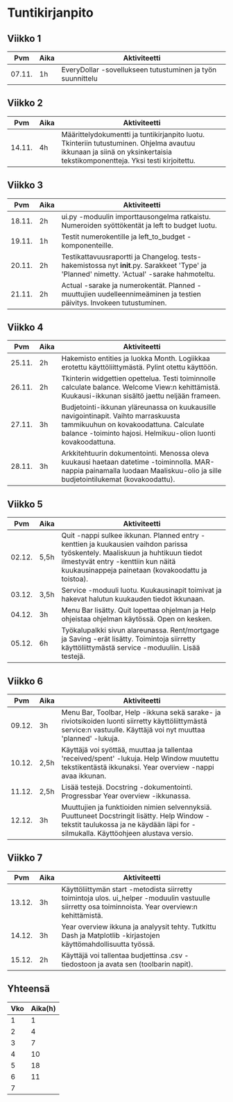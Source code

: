 # Tuntikirjanpito

## Viikko 1

 Pvm   | Aika | Aktiviteetti |
-------|------|--------------|
07.11. |  1h  | EveryDollar -sovellukseen tutustuminen ja työn suunnittelu |


## Viikko 2

 Pvm   | Aika | Aktiviteetti |
-------|------|--------------|
14.11. |  4h  | Määrittelydokumentti ja tuntikirjanpito luotu. Tkinteriin tutustuminen. Ohjelma avautuu ikkunaan ja siinä on yksinkertaisia tekstikomponentteja. Yksi testi kirjoitettu. |


## Viikko 3

 Pvm   | Aika | Aktiviteetti |
-------|------|--------------|
18.11. |  2h  | ui.py -moduulin importtausongelma ratkaistu. Numeroiden syöttökentät ja left to budget luotu. |
19.11. |  1h  | Testit numerokentille ja left_to_budget -komponenteille. |
20.11. |  2h  | Testikattavuusraportti ja Changelog. tests-hakemistossa nyt __init__.py. Sarakkeet 'Type' ja 'Planned' nimetty. 'Actual' -sarake hahmoteltu. |
21.11. |  2h  | Actual -sarake ja numerokentät. Planned -muuttujien uudelleennimeäminen ja testien päivitys. Invokeen tutustuminen. |


## Viikko 4

 Pvm   | Aika | Aktiviteetti |
-------|------|--------------|
25.11. |  2h  | Hakemisto entities ja luokka Month. Logiikkaa erotettu käyttöliittymästä. Pylint otettu käyttöön. |
26.11. |  2h  | Tkinterin widgettien opettelua. Testi toiminnolle calculate balance. Welcome View:n kehittämistä. Kuukausi-ikkunan sisältö jaettu neljään frameen. |
27.11. |  3h  | Budjetointi-ikkunan yläreunassa on kuukausille navigointinapit. Vaihto marraskuusta tammikuuhun on kovakoodattuna. Calculate balance -toiminto hajosi. Helmikuu-olion luonti kovakoodattuna. |
28.11. |  3h  | Arkkitehtuurin dokumentointi. Menossa oleva kuukausi haetaan datetime -toiminnolla. MAR-nappia painamalla luodaan Maaliskuu-olio ja sille budjetointilukemat (kovakoodattu). |


## Viikko 5

 Pvm   | Aika | Aktiviteetti |
-------|------|--------------|
02.12. | 5,5h | Quit -nappi sulkee ikkunan. Planned entry -kenttien ja kuukausien vaihdon parissa työskentely. Maaliskuun ja huhtikuun tiedot ilmestyvät entry -kenttiin kun näitä kuukausinappeja painetaan (kovakoodattu ja toistoa). |
03.12. | 3,5h | Service -moduuli luotu. Kuukausinapit toimivat ja hakevat halutun kuukauden tiedot ikkunaan. |
04.12. |  3h  | Menu Bar lisätty. Quit lopettaa ohjelman ja Help ohjeistaa ohjelman käytössä. Open on kesken. |
05.12. |  6h  | Työkalupalkki sivun alareunassa. Rent/mortgage ja Saving -erät lisätty. Toimintoja siirretty käyttöliittymästä service -moduuliin. Lisää testejä. |


## Viikko 6

 Pvm   | Aika | Aktiviteetti |
-------|------|--------------|
09.12. |  3h  | Menu Bar, Toolbar, Help -ikkuna sekä sarake- ja riviotsikoiden luonti siirretty käyttöliittymästä service:n vastuulle. Käyttäjä voi nyt muuttaa 'planned' -lukuja. |
10.12. | 2,5h | Käyttäjä voi syöttää, muuttaa ja tallentaa 'received/spent' -lukuja. Help Window muutettu tekstikentästä ikkunaksi. Year overview -nappi avaa ikkunan. |
11.12. | 2,5h | Lisää testejä. Docstring -dokumentointi. Progressbar Year overview -ikkunassa. |
12.12. |  3h  | Muuttujien ja funktioiden nimien selvennyksiä. Puuttuneet Docstringit lisätty. Help Window -tekstit taulukossa ja ne käydään läpi for -silmukalla. Käyttöohjeen alustava versio. |


## Viikko 7

 Pvm   | Aika | Aktiviteetti |
-------|------|--------------|
13.12. |  3h  | Käyttöliittymän start -metodista siirretty toimintoja ulos. ui_helper -moduulin vastuulle siirretty osa toiminnoista. Year overview:n kehittämistä. |
14.12. |  3h  | Year overview ikkuna ja analyysit tehty. Tutkittu Dash ja Matplotlib -kirjastojen käyttömahdollisuutta työssä. |
15.12. |  2h  | Käyttäjä voi tallentaa budjettinsa .csv -tiedostoon ja avata sen (toolbarin napit). |


## Yhteensä
 Vko  | Aika(h) |
------|---------|
|  1  |     1   |
|  2  |     4   |
|  3  |     7   |
|  4  |    10   |
|  5  |    18   |
|  6  |    11   |
|  7  |         |
